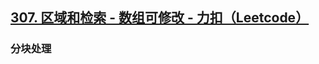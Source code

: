 ## [307. 区域和检索 - 数组可修改 - 力扣（Leetcode）](https://leetcode.cn/problems/range-sum-query-mutable/description/)

### 分块处理

